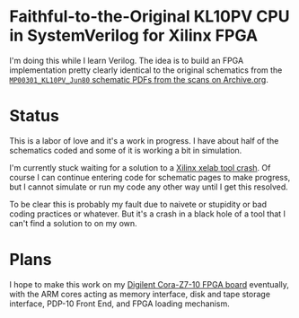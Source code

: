 # Faithful-to-the-Original KL10PV CPU in SystemVerilog for Xilinx FPGA

I'm doing this while I learn Verilog. The idea is to build an FPGA
implementation pretty clearly identical to the original schematics
from the [`MP00301_KL10PV_Jun80` schematic PDFs from the scans on
Archive.org](https://archive.org/details/bitsavers_decpdp10KL0_67493660).

# Status
This is a labor of love and it's a work in progress. I have about half
of the schematics coded and some of it is working a bit in simulation.

I'm currently stuck waiting for a solution to a [Xilinx xelab tool
crash](https://forums.xilinx.com/t5/Simulation-and-Verification/xelab-crashes-with-SIGSEGV-Vivado-2019-2/td-p/1075281).
Of course I can continue entering code for schematic pages to make
progress, but I cannot simulate or run my code any other way until I
get this resolved.

To be clear this is probably my fault due to naivete or stupidity or
bad coding practices or whatever. But it's a crash in a black hole of
a tool that I can't find a solution to on my own.

# Plans
I hope to make this work on my [Digilent Cora-Z7-10 FPGA
board](https://reference.digilentinc.com/reference/programmable-logic/cora-z7/start)
eventually, with the ARM cores acting as memory interface, disk and
tape storage interface, PDP-10 Front End, and FPGA loading mechanism.
